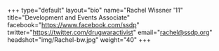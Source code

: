 +++
type="default"
layout="bio"
name="Rachel Wissner '11"
title="Development and Events Associate"
facebook="https://www.facebook.com/ssdp"
twitter="https://twitter.com/drugwaractivist"
email="rachel@ssdp.org"
headshot="img/Rachel-bw.jpg"
weight="40"
+++

